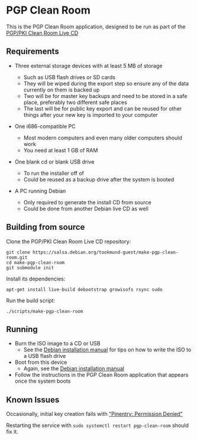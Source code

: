 PGP Clean Room
==============

This is the PGP Clean Room application, designed to be run as part of the
[PGP/PKI Clean Room Live CD](https://salsa.debian.org/tookmund-guest/make-pgp-clean-room)

Requirements
------------

 - Three external storage devices with at least 5 MB of storage
	- Such as USB flash drives or SD cards
	- They will be wiped during the export step so ensure any of the data currently on them is backed up
	- Two will be for master key backups and need to be stored in a safe place, preferably two different safe places
	- The last will be for public key export and can be reused for other things after your new key is imported to your computer
 - One i686-compatible PC
	- Most modern computers and even many older computers should work
	- You need at least 1 GB of RAM

 - One blank cd or blank USB drive
	- To run the installer off of
	- Could be reused as a backup drive after the system is booted

 - A PC running Debian
	- Only required to generate the install CD from source
	- Could be done from another Debian live CD as well

Building from source
-------------------

Clone the PGP/PKI Clean Room Live CD repository:

```
git clone https://salsa.debian.org/tookmund-guest/make-pgp-clean-room.git
cd make-pgp-clean-room
git submodule init
```

Install its dependencies:

```
apt-get install live-build debootstrap growisofs rsync sudo
```

Run the build script:
```
./scripts/make-pgp-clean-room

```

Running
-------
 - Burn the ISO image to a CD or USB
	- See the [Debian installation manual](https://www.debian.org/releases/stretch/i386/ch04s03.html.en) for tips on how to write the ISO to a USB flash drive
 - Boot from this device
	- Again, see the [Debian installation manual](https://www.debian.org/releases/stretch/i386/ch05s01.html.en)
 - Follow the instructions in the PGP Clean Room application that appears once the system boots

Known Issues
------------

Occasionally, initial key creation fails with ["Pinentry: Permission Denied"](https://salsa.debian.org/tookmund-guest/pgpcr/issues/9)

Restarting the service with ```sudo systemctl restart pgp-clean-room``` should fix it.
